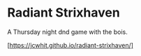 # Radiant Strixhaven
A Thursday night dnd game with the bois.

[https://jcwhit.github.io/radiant-strixhaven/]